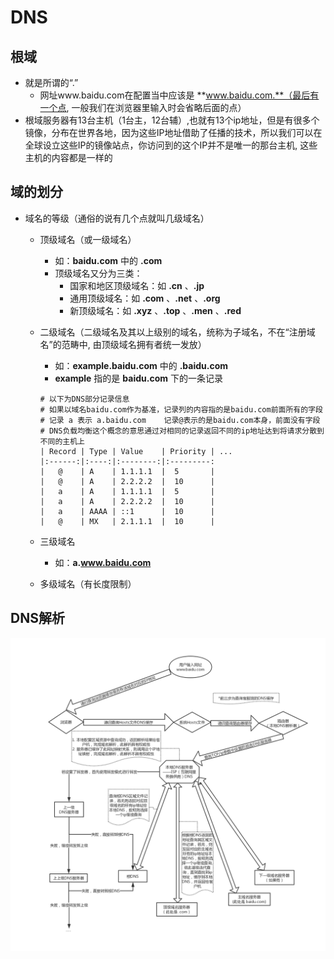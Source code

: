 # DNS

## 根域

- 就是所谓的“.”
  - 网址www.baidu.com在配置当中应该是 **www.baidu.com.**（最后有一个点, 一般我们在浏览器里输入时会省略后面的点）
- 根域服务器有13台主机（1台主，12台辅）,也就有13个ip地址，但是有很多个镜像，分布在世界各地，因为这些IP地址借助了任播的技术，所以我们可以在全球设立这些IP的镜像站点，你访问到的这个IP并不是唯一的那台主机, 这些主机的内容都是一样的

## 域的划分

- 域名的等级（通俗的说有几个点就叫几级域名）
  - 顶级域名（或一级域名）
    - 如：**baidu.com** 中的 **.com**
    - 顶级域名又分为三类：
      - 国家和地区顶级域名：如 **.cn** 、**.jp**
      - 通用顶级域名：如 **.com** 、**.net** 、**.org**
      - 新顶级域名：如 **.xyz** 、**.top** 、**.men** 、**.red**
  - 二级域名（二级域名及其以上级别的域名，统称为子域名，不在“注册域名”的范畴中, 由顶级域名拥有者统一发放）
    - 如：**example.baidu.com** 中的 **.baidu.com**
    - **example** 指的是 **baidu.com** 下的一条记录

    ```shell
    # 以下为DNS部分记录信息
    # 如果以域名baidu.com作为基准，记录列的内容指的是baidu.com前面所有的字段
    # 记录 a 表示 a.baidu.com    记录@表示的是baidu.com本身，前面没有字段
    # DNS负载均衡这个概念的意思通过对相同的记录返回不同的ip地址达到将请求分散到不同的主机上
    | Record | Type | Value    | Priority | ...
    |:------:|:----:|:--------:|:---------:
    |   @    | A    | 1.1.1.1  |  5       |
    |   @    | A    | 2.2.2.2  |  10      |
    |   a    | A    | 1.1.1.1  |  5       |
    |   a    | A    | 2.2.2.2  |  10      |
    |   a    | AAAA | ::1      |  10      |
    |   @    | MX   | 2.1.1.1  |  10      |
    ```

  - 三级域名
    - 如：**a.www.baidu.com**
  - 多级域名（有长度限制）

## DNS解析

![DNS解析流程](/img/dns.png)
